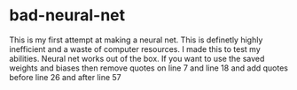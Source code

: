 # bad-neural-net
This is my first attempt at making a neural net. This is definetly highly inefficient and a waste of computer resources. I made this to test my abilities.
Neural net works out of the box. If you want to use the saved weights and biases then remove quotes on line 7 and line 18 and add quotes before line 26 and after line 57
